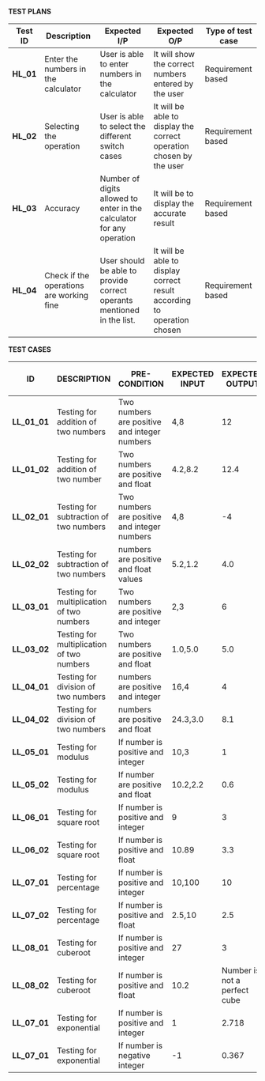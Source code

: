 **TEST PLANS**

| **Test ID** | **Description** | **Expected I/P** | **Expected O/P** | **Type of test case** |
| ----------- | --------------- | ---------------- | ---------------- | --------------------- |
| **HL\_01** | Enter the numbers in the calculator | User is able to enter numbers in the calculator | It will show the correct numbers entered by the user | Requirement based |
| **HL\_02** | Selecting the operation | User is able to select the different switch cases | It will be able to display the correct operation chosen by the user | Requirement based |
| **HL\_03** | Accuracy | Number of digits allowed to enter in the calculator for any operation | It will be to display the accurate result | Requirement based |
| **HL\_04** | Check if the operations are working fine | User should be able to provide correct operants mentioned in the list. | It will be able to display correct result according to operation chosen | Requirement based |
 
 
 
 **TEST CASES**

| **ID**         | **DESCRIPTION**| **PRE-CONDITION** | **EXPECTED INPUT** | **EXPECTED OUTPUT** |**Type of sub test**|
| -------------- | -------------- | ----------------- | ------------------ | ------------------- |--------------------| 
| **LL\_01\_01** |  Testing for addition of two numbers | Two numbers are positive and integer numbers | 4,8 | 12 | Positive test case |
| **LL\_01\_02** | Testing for addition of two number | Two numbers are positive and float | 4.2,8.2 | 12.4 | Positive test case |
| **LL\_02\_01** | Testing for subtraction of two numbers| Two numbers are positive and integer numbers | 4,8 | -4 | Positive test case |
| **LL\_02\_02** | Testing for subtraction of two numbers | numbers are positive and float values | 5.2,1.2| 4.0 | 
| **LL\_03\_01** | Testing for multiplication of two numbers| Two numbers are positive and integer | 2,3 | 6 |
| **LL\_03\_02** | Testing for multiplication of two numbers| Two numbers are positive and float | 1.0,5.0| 5.0 |
| **LL\_04\_01** | Testing for division of two numbers| numbers are positive and integer | 16,4 | 4 |
| **LL\_04\_02** | Testing for division of two numbers| numbers are positive and float | 24.3,3.0 | 8.1 |
| **LL\_05\_01** | Testing for modulus| If number is positive and integer | 10,3 | 1 |
| **LL\_05\_02** | Testing for modulus| If number are positive and float | 10.2,2.2 | 0.6 |
| **LL\_06\_01** | Testing for square root| If number is positive and integer | 9 | 3 |
| **LL\_06\_02** | Testing for square root| If number is positive and float | 10.89 | 3.3 |
| **LL\_07\_01** | Testing for percentage| If number is positive and integer | 10,100 | 10 |
| **LL\_07\_02** | Testing for percentage| If number is positive and float | 2.5,10 | 2.5 |
| **LL\_08\_01** | Testing for cuberoot| If number is positive and integer | 27 | 3 |
| **LL\_08\_02** | Testing for cuberoot| If number is positive and float | 10.2 | Number is not a perfect cube |
| **LL\_07\_01** | Testing for exponential| If number is positive and integer | 1 | 2.718 |
| **LL\_07\_01** | Testing for exponential| If number is negative integer | -1 | 0.367 |
